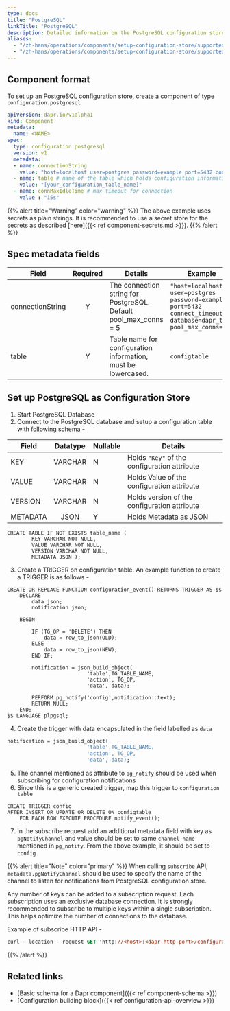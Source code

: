 ```yaml
---
type: docs
title: "PostgreSQL"
linkTitle: "PostgreSQL"
description: Detailed information on the PostgreSQL configuration store component
aliases:
  - "/zh-hans/operations/components/setup-configuration-store/supported-configuration-stores/setup-postgresql/"
  - "/zh-hans/operations/components/setup-configuration-store/supported-configuration-stores/setup-postgres/"
---
```


## Component format

To set up an PostgreSQL configuration store, create a component of type `configuration.postgresql`

```yaml
apiVersion: dapr.io/v1alpha1
kind: Component
metadata:
  name: <NAME>
spec:
  type: configuration.postgresql
  version: v1
  metadata:
  - name: connectionString
    value: "host=localhost user=postgres password=example port=5432 connect_timeout=10 database=config"
  - name: table # name of the table which holds configuration information
    value: "[your_configuration_table_name]" 
  - name: connMaxIdleTime # max timeout for connection
    value : "15s"

```

{{% alert title="Warning" color="warning" %}}
The above example uses secrets as plain strings. It is recommended to use a secret store for the secrets as described [here]({{< ref component-secrets.md >}}).
{{% /alert %}}

## Spec metadata fields

| Field              | Required | Details | Example |
|--------------------|:--------:|---------|---------|
| connectionString   | Y        | The connection string for PostgreSQL. Default pool_max_conns = 5 | `"host=localhost user=postgres password=example port=5432 connect_timeout=10 database=dapr_test pool_max_conns=10"`
| table    | Y         | Table name for configuration information, must be lowercased. | `configtable`

## Set up PostgreSQL as Configuration Store

1. Start PostgreSQL Database 
1. Connect to the PostgreSQL database and setup a configuration table with following schema -

| Field              | Datatype | Nullable |Details |
|--------------------|:--------:|---------|---------|
| KEY   | VARCHAR        | N |Holds `"Key"` of the configuration attribute |
| VALUE    | VARCHAR         | N |Holds Value of the configuration attribute |
| VERSION | VARCHAR | N | Holds version of the configuration attribute
| METADATA | JSON | Y | Holds Metadata as JSON

```console
CREATE TABLE IF NOT EXISTS table_name (
        KEY VARCHAR NOT NULL,
        VALUE VARCHAR NOT NULL,
        VERSION VARCHAR NOT NULL,
        METADATA JSON );
```
3. Create a TRIGGER on configuration table. An example function to create a TRIGGER is as follows - 
```console
CREATE OR REPLACE FUNCTION configuration_event() RETURNS TRIGGER AS $$
    DECLARE 
        data json;
        notification json;
    
    BEGIN

        IF (TG_OP = 'DELETE') THEN
            data = row_to_json(OLD);
        ELSE
            data = row_to_json(NEW);
        END IF;
        
        notification = json_build_object(
                          'table',TG_TABLE_NAME,
                          'action', TG_OP,
                          'data', data);

        PERFORM pg_notify('config',notification::text);
        RETURN NULL; 
    END;  
$$ LANGUAGE plpgsql;
```
4. Create the trigger with data encapsulated in the field labelled as `data`
```ps
notification = json_build_object(
                          'table',TG_TABLE_NAME,
                          'action', TG_OP,
                          'data', data);
```
5. The channel mentioned as attribute to `pg_notify` should be used when subscribing for configuration notifications
6. Since this is a generic created trigger, map this trigger to `configuration table`
```console
CREATE TRIGGER config
AFTER INSERT OR UPDATE OR DELETE ON configtable
    FOR EACH ROW EXECUTE PROCEDURE notify_event();
```
7. In the subscribe request add an additional metadata field with key as `pgNotifyChannel` and value should be set to same `channel name` mentioned in `pg_notify`. From the above example, it should be set to `config`

{{% alert title="Note" color="primary" %}}
When calling `subscribe` API, `metadata.pgNotifyChannel` should be used to specify the name of the channel to listen for notifications from PostgreSQL configuration store. 

Any number of keys can be added to a subscription request. Each subscription uses an exclusive database connection. It is strongly recommended to subscribe to multiple keys within a single subscription. This helps optimize the number of connections to the database.

Example of subscribe HTTP API - 
```ps
curl --location --request GET 'http://<host>:<dapr-http-port>/configuration/mypostgresql/subscribe?key=<keyname1>&key=<keyname2>&metadata.pgNotifyChannel=<channel name>'
```
{{% /alert %}}

## Related links
- [Basic schema for a Dapr component]({{< ref component-schema >}})
- [Configuration building block]({{< ref configuration-api-overview >}})

